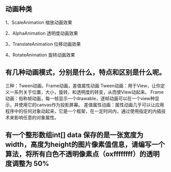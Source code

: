 ## 动画种类

1、ScaleAnimation 缩放动画效果

2、AlphaAnimation 透明度动画效果

3、TranslateAnimation 位移动画效果

4、RotateAnimation 旋转动画效果

## 有几种动画模式，分别是什么，特点和区别是什么呢。

   三种：Tween动画，Frame动画，差值属性动画
   Tween动画：用于View，让你定义一系列关于位置，大小，旋转，和透明度的转变，从而使View动起来。
   Frame动画：俗称帧动画，每一帧显示一个drawable，逐帧动画可以在一个view种显示，并使用它的canvas作为投影屏幕。
   差值属性动画：属性动画几乎可以让应用程序中的任何对象动起来，它是一个框架，在一定时间内，通过使用指定的内插技术来影响任意的对象属性。



## 有一个整形数组int[] data 保存的是一张宽度为width，高度为height的图片像素值信息，请编写一个算法，将所有白色不透明像素点（oxffffffff）的透明度调整为 50%



